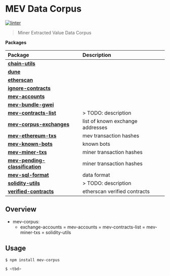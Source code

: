 # MEV Data Corpus

[![linter](https://github.com/manifoldfinance/mev-corpus/actions/workflows/linter.yml/badge.svg?branch=master)](https://github.com/manifoldfinance/mev-corpus/actions/workflows/linter.yml)

> Miner Extracted Value Data Corpus


<!-- START pkgtoc, keep to allow update -->

**Packages**

| Package                                                                | Description                      |
| :--------------------------------------------------------------------- | :------------------------------- |
| **[chain-utils](packages/chain-utils/)**                               |                                  |
| **[dune](packages/dune/)**                                             |                                  |
| **[etherscan](packages/etherscan/)**                                   |                                  |
| **[ignore-contracts](packages/ignore-contracts/)**                     |                                  |
| **[mev-accounts](packages/mev-accounts/)**                             |                                  |
| **[mev-bundle-gwei](packages/mev-bundle-gwei/)**                       |                                  |
| **[mev-contracts-list](packages/mev-contracts-list/)**                 | > TODO: description              |
| **[mev-corpus-exchanges](packages/exchange-accounts/)**                | list of known exchange addresses |
| **[mev-ethereum-txs](packages/mev-transactions/)**                     | mev transaction hashes           |
| **[mev-known-bots](packages/known-bots/)**                             | known bots                       |
| **[mev-miner-txs](packages/mev-miner-txs/)**                           | miner transaction hashes         |
| **[mev-pending-classification](packages/mev-pending-classification/)** | miner transaction hashes         |
| **[mev-sql-format](packages/mev-sql/)**                                | data format                      |
| **[solidity-utils](packages/solidity-utils/)**                         | > TODO: description              |
| **[verified-contracts](packages/verified-contracts/)**                 | etherscan verified contracts     |

<!-- END pkgtoc, keep to allow update -->

## Overview

- mev-corpus:
  - exchange-accounts
    = mev-accounts
    = mev-contracts-list
    = mev-miner-txs
    = solidity-utils

## Usage

```bash
$ npm install mev-corpus
```

```bash
$ <tbd>
```
